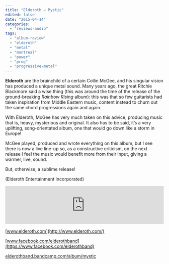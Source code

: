 ```yaml
---
title: "Elderoth – Mystic"
edited: false
date: "2015-04-14"
categories:
  - "reviews-audio"
tags:
  - "album-review"
  - "elderoth"
  - "metal"
  - "montreal"
  - "power"
  - "prog"
  - "progressive-metal"
---
```


**Elderoth** are the brainchild of a certain Collin McGee, and his singular vision has produced a unique metal sound. Many years ago, the great Ritchie Blackmore said a wise thing (this was around the time of the release of the ground-breaking _Rainbow Rising_ album): this was that so few guitarists had taken inspiration from Middle Eastern music, content instead to churn out the same chord progressions again and again.

With Elderoth, McGee has very much taken on this advice, producing music that is, heavy, mysterious and original. It also has to be said, it’s a very uplifting, song-orientated album, one that would go down like a storm in Europe!

McGee played, produced and wrote everything on this album, but I see there is now a live line-up so, as a constructive criticism, on the next release I feel the music would benefit more from their input, giving a warmer, live, sound.

But, otherwise, a sublime release!

(Elderoth Entertainment Incorporated)

<iframe style="border: 0; width: 100%; height: 120px;" src="https://bandcamp.com/EmbeddedPlayer/album=3427956642/size=large/bgcol=ffffff/linkcol=0687f5/tracklist=false/artwork=small/transparent=true/" width="300" height="150" seamless=""><a href="http://elderothband.bandcamp.com/album/mystic">Mystic by Elderoth</a></iframe>

[www.elderoth.com](http://www.elderoth.com/)

[www.facebook.com/elderothband](https://www.facebook.com/elderothband)

[elderothband.bandcamp.com/album/mystic](https://elderothband.bandcamp.com/album/mystic)
